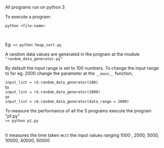 
All programs run on python 3


To execute a program:
</br>

`python <file-name>`

</br>

Eg: 
`>> python heap_sort.py`


A random data values are generated in the program at the module `"random_data_generator.py"`

By dafault the input range is set to 100 numbers.
To change the input range to for eg. 2000 change the parameter at the `__main__` function,

`input_list = rd.random_data_generator(100)` 
</br>
to
</br>
`input_list = rd.random_data_generator(2000)`
</br>
or
</br>
`input_list = rd.random_data_generator(data_range = 2000)`
</br>

To measure the performance of all the 5 programs execute the program "p1.py"
</br>
`>> python p1.py`

</br>
It measures the time taken w.r.t the input values ranging 1000 , 2000, 5000, 10000, 40000, 50000
